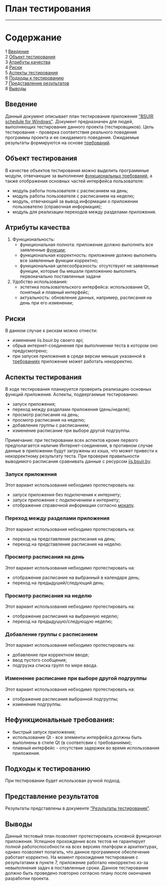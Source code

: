 # План тестирования
---

# Содержание
1 [Введение](#introduction)  
2 [Объект тестирования](#items)  
3 [Атрибуты качества](#quality)  
4 [Риски](#risk)  
5 [Аспекты тестирования](#features)  
6 [Подходы к тестированию](#approach)  
7 [Представление результатов](#pass)  
8 [Выводы](#conclusion)

<a name="introduction"/>

## Введение

Данный документ описывает план тестирования приложения ["BSUIR schedule for Windows"](https://github.com/AnjeyNov/TRTPO-Project). Документ предназначен для людей, выполняющих тестирование данного проекта (тестировщиков). Цель тестирования - проверка соответствия реального поведения программы проекта и ее ожидаемого поведения. Ожидаемые результаты формируются на основе [требований](https://github.com/AnjeyNov/TRTPO-Project/blob/master/Documents/Requirements/Software%20Requirements%20Specification.md).

<a name="items"/>

## Объект тестирования

В качестве объектов тестирования можно выделить программные модули, отвечающие за выполнение [функциональных требований](https://github.com/AnjeyNov/TRTPO-Project/blob/master/Documents/Requirements/Software%20Requirements%20Specification.md#31-%D1%84%D1%83%D0%BD%D0%BA%D1%86%D0%B8%D0%BE%D0%BD%D0%B0%D0%BB%D1%8C%D0%BD%D1%8B%D0%B5-%D1%82%D1%80%D0%B5%D0%B1%D0%BE%D0%B2%D0%B0%D0%BD%D0%B8%D1%8F), а также отображения основных частей интерфейса пользователя:

* модуль работы пользователя с расписанием на день;
* модуль работы пользователя с расписанием на неделю;
* модуль, отвечающий за вывод информации о приложении пользователю (справочная информация);
* модуль для реализации переходов между разделами приложения. 

<a name="quality"/>

## Атрибуты качества

1. Функциональность:
    - функциональная полнота: приложение должно выполнять все заявленные [функции](https://github.com/AnjeyNov/TRTPO-Project/blob/master/Documents/Requirements/Software%20Requirements%20Specification.md#31-%D1%84%D1%83%D0%BD%D0%BA%D1%86%D0%B8%D0%BE%D0%BD%D0%B0%D0%BB%D1%8C%D0%BD%D1%8B%D0%B5-%D1%82%D1%80%D0%B5%D0%B1%D0%BE%D0%B2%D0%B0%D0%BD%D0%B8%D1%8F);
    - функциональная корректность: приложение должно выполнять все заявленные функции корректно;
    - функциональная целесообразность: отсутствуют не заявленные функции, которые бы мешали приложению выполнять первоначально поставленные задачи
2. Удобство использования:
    - эстетика пользовательского интерфейса: использование Qt, понятный и плавный интерфейс;
    - актуальность: обновление данных, например, расписания на день при его изменении;

<a name="risk"/>

## Риски

В данном случае к рискам можно отнести:
* изменение iis.bsuir.by своего api;
* обрыв интернет-соединения при выполниении теста в котором оно предусмотрено;
* при запуске приложения в среде версии меньше указанной в [требованиях](https://github.com/AnjeyNov/TRTPO-Project/blob/master/Documents/Requirements/Software%20Requirements%20Specification.md#322-%D0%BE%D0%B3%D1%80%D0%B0%D0%BD%D0%B8%D1%87%D0%B5%D0%BD%D0%B8%D1%8F) приложение может работать некорректно.

<a name="features"/>

## Аспекты тестирования

В ходе тестирования планируется проверить реализацию основных функций приложения. Аспекты, подвергаемые тестированию: 
* запуск приложения;
* переход между разделами приложения (день/неделя);
* просмотр расписания на день;
* просмотр расписания на неделю;
* добавление группы с расписанием;
* изменение расписание при выборе другой подгруппы.

Примечание: при тестировании всех аспектов кроме первого предполагается наличие Интернет-соединения, в противном случае данные в приложении будут загружены из кэша, что может привести к некорректному результату теста. При проверке правильности выводимого расписания сравнивать данные с ресурсом [iis.bsuir.by](https://iis.bsuir.by/schedule).

### Запуск приложения
Этот вариант использования небходимо протестировать на:
* запуск приложения без подключения к интернету;
* запуск приложения с подключением к интернету;
* отображение справочной информации согласно [мокапу](https://github.com/AnjeyNov/TRTPO-Project/blob/master/Documents/Requirements/Software%20Requirements%20Specification.md#22-%D0%B8%D0%BD%D1%82%D0%B5%D1%80%D1%84%D0%B5%D0%B9%D1%81-%D0%BF%D0%BE%D0%BB%D1%8C%D0%B7%D0%BE%D0%B2%D0%B0%D1%82%D0%B5%D0%BB%D1%8F).


### Переход между разделами приложения
Этот вариант использования небходимо протестировать на:
* переход на представление расписания на день;
* переход на представление расписания на неделю.

### Просмотр расписания на день
Этот вариант использования небходимо протестировать на:
* отображение расписание на выбранный в календаре день;
* переход на предыдуший/следующий день;

### Просмотр расписания на неделю
Этот вариант использования небходимо протестировать на:
* отображение расписания на выбранную неделю;
* переход на предыдушую/следующую неделю;

### Добавление группы с расписанием
Этот вариант использования небходимо протестировать на:
* добавление при корректном вводе;
* ввод пустого сообщения;
* подгрузка списка групп по мере ввода.

### Изменение расписание при выборе другой подгруппы
Этот вариант использования небходимо протестировать на:
* отображение расписания выбранной подгруппы;
* изменение подгруппы.

## Нефункциональные требования:
* быстрый запуск приложения;
* использование Qt - все элементы интерфейса должны быть выполнены в стиле Qt (в соответсвии с требованиями);
* плавный интерфейс - отсутствие задержек во время использования приложения.

<a name="approach"/>

## Подходы к тестированию

При тестировании будет использован ручной подход.

<a name="pass"/>

## Представление результатов

Результаты представлены  в документе ["Результаты тестирования"](https://github.com/s1ovak/PhoneShop/blob/master/Testing/TestResults.md).

<a name="conclusion"/>

## Выводы

Данный тестовый план позволяет протестировать основной функционал приложения. Успешное прохождение всех тестов не гарантирует полной работоспособности на всех версиях платформ и архитектурах, однако позволяет полагать, что данное программное обеспечение работает корректно. На момент прохождения тестирования с результатами в пункте 7, приложение работало некорректно из-за невыполнения задач в поставленные сроки. Данное тестирование должно быть проведено повторно согласно плану после окончания разработки проекта.
